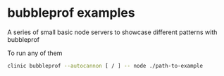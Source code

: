 # bubbleprof examples

A series of small basic node servers to showcase different patterns
with bubbleprof

To run any of them

```sh
clinic bubbleprof --autocannon [ / ] -- node ./path-to-example
```
